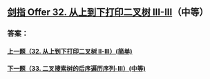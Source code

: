 ## [剑指 Offer 32. 从上到下打印二叉树 III-III](https://leetcode-cn.com/problems/merge-two-sorted-lists/)（中等）





### 答案：



#### [上一题（32. 从上到下打印二叉树 II-III）(简单)](https://github.com/sdwwld/leetCode/blob/master/src/main/java/com/wld/java/offer/剑指Offer32-II.md)

#### [下一题（33. 二叉搜索树的后序遍历序列-III）(中等)](https://github.com/sdwwld/leetCode/blob/master/src/main/java/com/wld/java/offer/剑指Offer33.md)